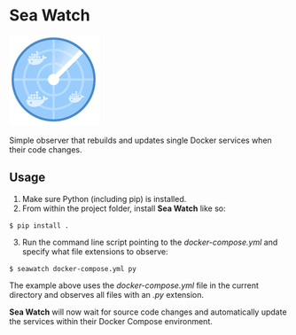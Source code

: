 # Sea Watch

![alt text](./temporary-logo.png)

Simple observer that rebuilds and updates single Docker services when their code changes.


## Usage

1. Make sure Python (including pip) is installed.
2. From within the project folder, install __Sea Watch__ like so:
```
$ pip install .
```
3. Run the command line script pointing to the _docker-compose.yml_ and specify what file extensions to observe:
```
$ seawatch docker-compose.yml py
```
The example above uses the _docker-compose.yml_ file in the current directory and observes all files with an _.py_ extension.

__Sea Watch__ will now wait for source code changes and automatically update the services within their Docker Compose environment.
